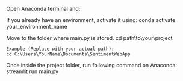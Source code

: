 Open Anaconda terminal and:

If you already have an environment, activate it using:
conda activate your_environment_name

Move to the folder where main.py is stored.
cd path\to\your\project

	Example (Replace with your actual path):
	cd C:\Users\YourName\Documents\SentimentWebApp

Once inside the project folder, run following command on Anaconda:
streamlit run main.py
